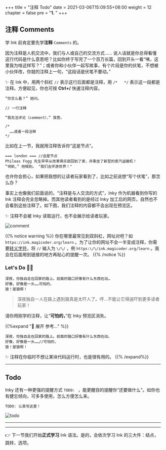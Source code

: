 +++
title = "注释 Todo"
date = 2021-03-06T15:09:55+08:00
weight = 12
chapter = false
pre = "<b>1. </b>"
+++

## 注释 Comments

学 Ink 前肯定要先学**注释** `Comments` 的。

因为注释是人机交流中，我们与人或自己的交流方式…… 说人话就是你总得看懂这行代码是什么意思吧？比如你终于写完了一个百万长篇，回到开头一看“咦，这里我为啥这样写？”；或者你和小伙伴一起写故事，有个片段是你的伏笔，不想被小伙伴改，你就的注释上一句，“这段话是伏笔不要动。”

✨ 在 Ink 中，用两个斜杠 `//` 表示这行后面都是注释，用 `/*   */` 表示这一段都是注释。方便起见，你也可按 **Ctrl+/** 快速注释内容。

```
“你怎么看？” 她问。

// 一行注释

“我无法评论（comment），” 我答。

/*
  ……或者一段注释
*/
```

比如在上一节，我就用注释告诉你“这是节点”。

```
=== london === //这是节点
Phileas Fogg 先生早早从改革俱乐部回到了家，并乘坐了新型的蒸汽运输机！   
“领航,” 他喊到。 "我们去环游世界！"
```

也许你会担心，如果把我想的让读者玩家看到了，比如之前说想“写个伏笔”，那怎么办？

事实上也像我们前面说的，“注释是与人交流的方式”，Inky 作为机器看到你写的 Ink 注释会完全忽略掉。而其他读者看到的是经过 Inky 加工后的网页，自然也不会看到这些注释了。如下图，我们注释的内容都不会出现在预览区。

✨ 注释不会被 Inky 读取运行，也不会展示给读者玩家。

![comment](/images/learn/comment.png)

{{% notice warning %}}
你在哪里最常见到双斜杠，网址对吧？如 `https://ink.magicoder.org/learn` 。为了让你的网址不会一半变成注释，你需要[转义字符](https://baike.baidu.com/item/%E8%BD%AC%E4%B9%89%E5%AD%97%E7%AC%A6)，将 `//` 输入为 `\/\/` ，例 `https:\/\/ink.magicoder.org/learn` 。我会在后面用到链接的地方再贴心的提醒一次。
{{% /notice %}}

### Let's Do 👨‍💻

```
深夜，你独自走在回家的路上。前面的路口好像有什么东西在动…
好像，好像是一头……可怕的，
狼！是狼啊！
```
> 深夜独自一人在路上遇到狼真是太吓人了。哼…不能让它得逞吓到更多读者玩家！

请你用刚学的注释，让“**可怕的，**”在 Inky 预览区消失。

{{%expand "🚧 展开 参考…" %}}
```
深夜，你独自走在回家的路上。前面的路口好像有什么东西在动。
好像，好像是一头……//可怕的，
狼！是狼啊！
```
✨ 注释在你临时不想让某块代码运行时，也是很有用的。
{{% /expand%}}

---

## Todo

Inky 还有一种更强的提醒方式 `TODO: ` ，能更醒目的提醒你“还要做什么”。如你也有健忘倾向，可多多使用，怎么方便怎么来。

`TODO: 认真写这里！`

![todo](/images/learn/todo.png)

---

---

👉 下一节我们开始**正式学习** Ink 语法。是的，会依次学习 Ink 的三大件：结点，跳转，选项。
